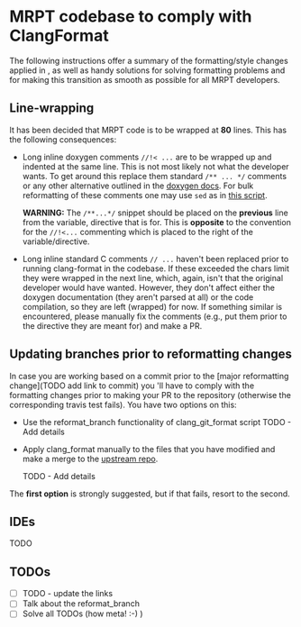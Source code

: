 # MRPT codebase to comply with ClangFormat

The following instructions offer a summary of the formatting/style changes
applied in <TODO Add date>,
as well as handy solutions for solving formatting problems and for making this
transition as smooth as possible for all MRPT developers.

## Line-wrapping

It has been decided that MRPT code is to be wrapped at **80** lines. This has
the following consequences:

- Long inline doxygen comments `//!< ...` are to be wrapped up and indented at
    the same line. This is not most likely not what the developer wants. To get
    around this replace them standard `/** ... */` comments or any other
    alternative outlined in the [doxygen
    docs](https://www.stack.nl/~dimitri/doxygen/manual/docblocks.html).
    For bulk reformatting of these comments one may use `sed` as in [this
    script](https://github.com/bergercookie/clang_git_format/blob/master/scripts/convert_inline_doxygen_comments.sh).

    **WARNING:** The `/**...*/` snippet should be placed on the **previous**
    line from the variable, directive that is for. This is **opposite** to the
    convention for the `//!<...` commenting which is placed to the right of the
    variable/directive.

- Long inline standard C comments `// ...` haven't been replaced prior to
    running clang-format in the codebase. If these exceeded the chars limit they
    were wrapped in the next line, which, again, isn't that the original
    developer would have wanted. However, they don't affect either the doxygen
    documentation (they aren't parsed at all) or the code compilation, so they
    are left (wrapped) for now. If something similar is encountered, please
    manually fix the comments (e.g., put them prior to the directive they are
    meant for) and make a PR.


## Updating branches prior to reformatting changes

In case you are working based on a commit prior to the [major reformatting
change](TODO add link to commit) you 'll have to comply with the formatting
changes prior to making your PR to the repository (otherwise the corresponding
travis test fails). You have two options on this:

- Use the reformat_branch functionality of clang_git_format script
    TODO - Add details
- Apply clang_format manually to the files that you have modified and make a
    merge to the [upstream repo](https://github.com/MRPT/mrpt).

    TODO - Add details

The **first option** is strongly suggested, but if that fails, resort to the
second.

## IDEs

TODO

## TODOs

- [ ] TODO - update the links
- [ ] Talk about the reformat_branch
- [ ] Solve all TODOs (how meta! :-) )
